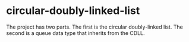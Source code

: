 # circular-doubly-linked-list
The project has two parts. The first is the circular doubly-linked list. The second is a queue data type that inherits from the CDLL.
